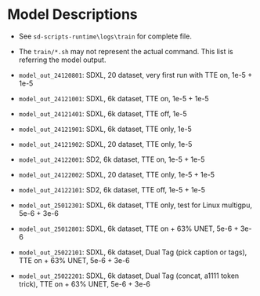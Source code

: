 # Model Descriptions #

- See `sd-scripts-runtime\logs\train` for complete file.
- The `train/*.sh` may not represent the actual command. This list is referring the model output.

- `model_out_24120801`: SDXL, 20 dataset, very first run with TTE on, 1e-5 + 1e-5
- `model_out_24121001`: SDXL, 6k dataset, TTE on, 1e-5 + 1e-5
- `model_out_24121401`: SDXL, 6k dataset, TTE off, 1e-5
- `model_out_24121901`: SDXL, 6k dataset, TTE only, 1e-5
- `model_out_24121902`: SDXL, 20 dataset, TTE only, 1e-5
- `model_out_24122001`: SD2, 6k dataset, TTE on, 1e-5 + 1e-5
- `model_out_24122002`: SDXL, 20 dataset, TTE only, 1e-5 + 1e-5
- `model_out_24122101`: SD2, 6k dataset, TTE off, 1e-5 + 1e-5
- `model_out_25012301`: SDXL, 6k dataset, TTE only, test for Linux multigpu, 5e-6 + 3e-6
- `model_out_25012801`: SDXL, 6k dataset, TTE on + 63% UNET, 5e-6 + 3e-6
- `model_out_25022101`: SDXL, 6k dataset, Dual Tag (pick caption or tags), TTE on + 63% UNET, 5e-6 + 3e-6
- `model_out_25022201`: SDXL, 6k dataset, Dual Tag (concat, a1111 token trick), TTE on + 63% UNET, 5e-6 + 3e-6
